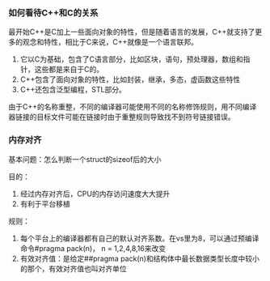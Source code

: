 ### 如何看待C++和C的关系

最开始C++是C加上一些面向对象的特性，但是随着语言的发展，C++就支持了更多的观念和特性，相比于C来说，C++就像是一个语言联邦。

1. 它以C为基础，包含了C语言部分，比如区块，语句，预处理器，数组和指针，这些都是来自于C的。
2. C++包含了面向对象的特性，比如封装，继承，多态，虚函数这些特性
3. C++还包含泛型编程，STL部分。

由于C++的名称重整，不同的编译器可能使用不同的名称修饰规则，用不同编译器链接的目标文件可能在链接时由于重整规则导致找不到符号链接错误。


### 内存对齐

基本问题：怎么判断一个struct的sizeof后的大小

目的：

1. 经过内存对齐后，CPU的内存访问速度大大提升
2. 有利于平台移植

规则：

1. 每个平台上的编译器都有自己的默认对齐系数。在vs里为8，可以通过预编译命令#pragma pack(n)， n = 1,2,4,8,16来改变
2. 有效对齐值：是给定##pragma pack(n)和结构体中最长数据类型长度中较小的那个，有效对齐值也叫对齐单位


